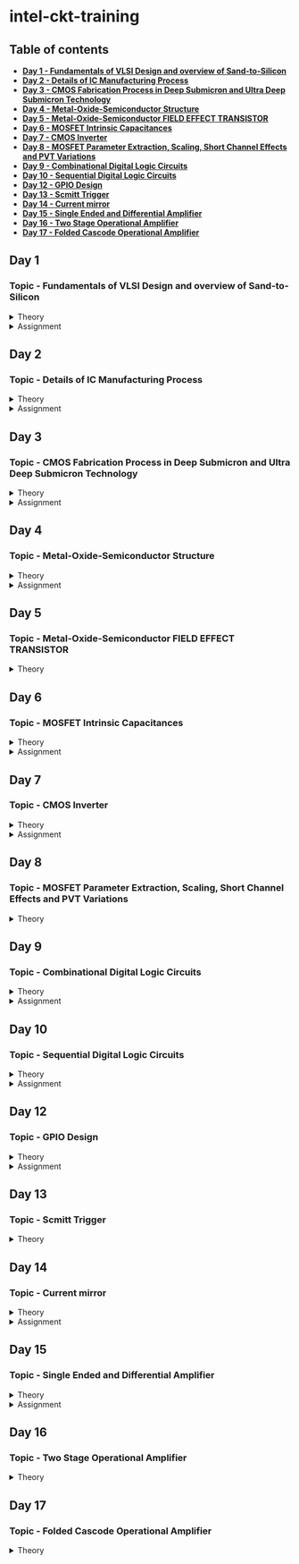 # intel-ckt-training

## Table of contents
+ **[Day 1 - Fundamentals of VLSI Design and overview of Sand-to-Silicon](https://github.com/ImranAbdHakim/intel-ckt-training#day-1)**
+ **[Day 2 - Details of IC Manufacturing Process](https://github.com/ImranAbdHakim/intel-ckt-training#day-2)**
+ **[Day 3 - CMOS Fabrication Process in Deep Submicron and Ultra Deep Submicron Technology](https://github.com/ImranAbdHakim/intel-ckt-training#day-3)**
+ **[Day 4 - Metal-Oxide-Semiconductor Structure](https://github.com/ImranAbdHakim/intel-ckt-training#day-4)**
+ **[Day 5 - Metal-Oxide-Semiconductor FIELD EFFECT TRANSISTOR](https://github.com/ImranAbdHakim/intel-ckt-training#day-5)**
+ **[Day 6 - MOSFET Intrinsic Capacitances](https://github.com/ImranAbdHakim/intel-ckt-training#day-6)**
+ **[Day 7 - CMOS Inverter](https://github.com/ImranAbdHakim/intel-ckt-training#day-7)**
+ **[Day 8 - MOSFET Parameter Extraction, Scaling, Short Channel Effects and PVT Variations](https://github.com/ImranAbdHakim/intel-ckt-training#day-8)**
+ **[Day 9 - Combinational Digital Logic Circuits](https://github.com/ImranAbdHakim/intel-ckt-training#day-9)**
+ **[Day 10 - Sequential Digital Logic Circuits](https://github.com/ImranAbdHakim/intel-ckt-training#day-10)**
+ **[Day 12 - GPIO Design](https://github.com/ImranAbdHakim/intel-ckt-training#day-12)**
+ **[Day 13 - Scmitt Trigger](https://github.com/ImranAbdHakim/intel-ckt-training#day-13)**
+ **[Day 14 - Current mirror](https://github.com/ImranAbdHakim/intel-ckt-training#day-14)**
+ **[Day 15 - Single Ended and Differential Amplifier](https://github.com/ImranAbdHakim/intel-ckt-training#day-15)**
+ **[Day 16 - Two Stage Operational Amplifier](https://github.com/ImranAbdHakim/intel-ckt-training#day-16)**
+ **[Day 17 - Folded Cascode Operational Amplifier](https://github.com/ImranAbdHakim/intel-ckt-training#day-17)**


## Day 1
### Topic - Fundamentals of VLSI Design and overview of Sand-to-Silicon
<Details>
 <summary>Theory</summary>
 
### Theory 
**Overview of VLSI Design**
* **Packaged Chip**  
  -Packaging of silicon die with plastic case to protect the die
  * Examples types of packaging:
    * System in a package (SIP)
    * Dual in-line package (DIP)
    * Quad-flat no-leads (QFN)
    * Ball grid array (BGA)
  
  * **Die** 
    * Size is generally 1mmx1mm or 1mmx2mm
    * Made from a wafer which every single wafer consists of many die
    * **Inside the die:**  
  ![image](https://user-images.githubusercontent.com/121994033/210920544-118c0d99-ec97-4fcf-a49a-5fb883793df9.png)
      * Digital  
        Consists of Gates, Muxes, Decoders, Counters, Resistors, FSMs etc which all are made by standard cells using semi custom VLSI design flow.
      * Analog and RF
        * Consists of Clock: VCO and PLL; Voltage Ref. and Reg.: Bandgap reference, LDO, DC-DC converter; Data: PRBS generator; Amplifiers and Filters;  
          Interfaces: ADC and DAC  
        * All are made using custom VLSI flow  
      * Memory and Memory Controller  
        Consists of Static Random Access Memory (SRAM) and SRAM controller
  
  **VLSI Design Methodology**
    * **FPGA Based Design**
      * Faster prototyping and cost-effective
      * A typical FPGA chip consists,
        * Input/output buffers
        * Array of configurable logic blocks (CLBs)
        * Programmable interconnect structures
      * The programming of interconnects is accomplished by programming of RAM
      * Signal routing between the CLBs and the I/O blocks made by configurable switching matrice
    * **ASIC Design**
      * **Standard cell based design**
        * most prevalent full-custom design styles and requires development of a full-custom mask set.
        * commonly used logic cells are developed, characterized, and stored in a standard-cell library.
        * constant height for all cells in a same technology
        * can have several version for different fan-out driving capability

      * **Full custom design**
        * done without any library by designers
        * layouts, orientation, placement of transistor done by designers
        * developement cost is high
        * all analog and RF designs are full custom design
  
  **VLSI Design Quality**  
    * **Testability**  
      Design of testable chip  
    * **Yield and Manufacturability**  
      Yield: No. of tested of chips/Total no. of Chips    
      Functional Yield: Checks at lower speed  
      Parametric Yield: Checks at required speed
    * **Reliability**  
      ESD, EOS, Electromigration, Oxide breakdown, Power and ground bouncing, On-chip noise and cross-talk.
    * **Technology Upgradability**  
      Design style must be flexible to technology update so that the design can be use back with minimal cost. 
      Use advanced CAD tools to automatically generate physical layout.
  
  **Package Technology**
    -Chip designers should work closely with package designers to consider various packaging constraints, parasitic, length of bonding wire, no. of bonding pads.  
    * **Classification of Package**  
    * Pin-through-hole (PTH): holes drilled in PCB, not cost effective but soldering process in not inexpensive.
    * Surface Mount Technology (SMT): Directly soldered on the PCB, cost and space effective but expensive equipment's are needed for soldering
    * Plastic: Dominant for many years but it has the disadvantage of being permeable to environmental moisture.
    * Ceramic: Power consumption, performance and environmental requirements
![image](https://user-images.githubusercontent.com/121994033/210987021-f788bed8-7a79-4284-8db6-d7b5e91ada3b.png)

  **CAD Tools**  
  -Execute majority of the computation intensive parts of the design  
  Can be categorized into:
  * High-level synthesis
  * Logic synthesis
  * Circuit optimization
  * Layout
  * Placement and routing
  * Simulation
  * Design rules and checking
  </details>
  
 <Details>
 <summary>Assignment</summary>
 
 ### Assignment
 **RC Assignment**  
 ![image](https://user-images.githubusercontent.com/121994033/212216232-df6c4662-7c1c-49a0-ae07-ba81509ce382.png)
  </details>

## Day 2
### Topic - Details of IC Manufacturing Process
<details>
 <summary>Theory</summary>
 
### Theory 
**Analog IC Design Process**
![image](https://user-images.githubusercontent.com/121994033/211587318-48f31c1d-7a70-48c1-90a8-fa2c5472582c.png)

| Electrical Design | Physical Design | Test Design |  
| --- | --- | --- |
| process of going from the specification to a circuit solution | process of representing the electrical design in a layout consisting of many distinct geometrical rectangle at various levels | process of coordinating, planning and implementing the measurement of the analog integrated circuit performance |
| The electrical design requires active and passive device electrical models for creating the design, verifying the design and determining the robustness of the design | The physical design needs entering various geometries, follow DRC, LVS check and parasitic extraction | Types of test: Functional, Parametric, Static, Dynamic |

**Analog IC Design Process and its Relation with CAD and PDK**  
![image](https://user-images.githubusercontent.com/121994033/211595323-499f4d77-b1eb-47f9-8039-50dc1a877483.png)

**Role of Circuit Designer**  
 * Circuit Designer determine the implementation of the circuit which impact performance, power and cost
 * Design a practical circuit based on the device limits, technology constraints and physical implementations
 * Circuit designer should have very good understanding of layout design, so that in less iterations the design can be fridged.
 *  A good circuit designer should always discussed with the layout designer for better and efficient circuit design.
 
**CMOS Technology**  
 Why CMOS Technology?   
| Comparison Feature | BJT | MOSFET |  
| --- | --- | --- |
| Cut-off Frequency  | High | Less |
| Noise (at same thermal noise) | Less 1/f | More 1/f |
| DC Range of Operation | 9 decades of exponential current versus VBE | 2-3 decades of square law behaviour |
| Transconductance (Same Current) | Larger by 10X | Smaller by 10X |
| Small Signal Output Resistance | Slightly larger | Smaller for short channel |
| Switch Implementation | Poor | Good |
| Performance/Power Ratio | High | Low |
| Technology Improvement | Slower | Faster |
* Comparison made from digital viewpoint will side with CMOS. Since large volume mixed-mode technology will be driven by digital demands, CMOS is an obvious choice.  

**Categorization of the CMOS Technology**  
 * Submicron Technology: Lmin ≥ 0.35 µm
 * Deep Submicron Technology (DSM): 0.1 µm ≤ Lmin ≤ 0.35 µm
 * Ultra-Deep Submicron Technology (UDSM): Lmin ≤ 0.1 µm
 * BiCMOS Technology: Lmin = 0.5 µm
 
 **CMOS Fabrication Process**  
 Process Steps:
 <Details>
 <summary>1. Wafer formation (sand-to-silicon)</summary>  
 
  * The basic raw material used in CMOS fabs is a wafer or disk of silicon, roughly 75 mm to 300 mm (12 inch) in diameter and less than 1 mm thick.  
  * Wafers are cut from boules, cylindrical ingots of singlecrystal silicon, that have been pulled from a crucible of pure molten silicon.  
  * Controlled amounts of impurities are added to the melt to provide the crystal with the required electrical properties.  
  * A seed crystal is dipped into the melt to initiate crystal growth.  
  * The seed is gradually withdrawn vertically from the melt while simultaneously being rotated.  
  * The molten silicon attaches itself to the seed and recrystallizes as it is withdrawn.  
  * The seed withdrawal and rotation rates determine the diameter of the ingot.  
  * Growth rates vary from 30 to 180 mm/hour.
  </details>
  
  <Details>
  <summary>2. Photolithography</summary> 
  
  * The patterning is achieved by a process called photolithography.  
  * The primary method for defining areas of interest (i.e., where we want material to be present or absent) on a wafer is by the use of photoresists.
  * The wafer is coated with the photoresist and subjected to selective illumination through the photomask.
  * A photomask is constructed with chromium (chrome) covered quartz glass. A UV light source is used to expose the photoresist.
  * A developer solvent is then used to dissolve the soluble unexposed photoresist, leaving islands of insoluble exposed photoresist.
   </details>

  <Details>
  <summary>3. Well and Channel Formation</summary>
  
  * N-well process: In a n-well process, the pMOS transistors are built in a n-well and the nMOS transistor is placed in the p-type substrate.
  * P-well process: In a p-well process, the nMOS transistors are built in a p-well and the pMOS transistor is placed in the n-type substrate. p-well processes were used to optimize the pMOS transistor performance.
  * Twin-well process: Twin-well processes accompanied the emergence of n-well processes. A twinwell process allows the optimization of each transistor type.
  * Triple-well process: The triple-well process has emerged to provide good isolation between analog and digital blocks in mixed-signal chips; it is also used to isolate high-density dynamic memory from logic.
  
  ![image](https://user-images.githubusercontent.com/121994033/211602633-20172bec-59b8-4a15-a366-4ad4c3a8796e.png)

  </details>
 
  <Details>
  <summary>4. Silicon Dioxide (Sio2) Deposition</summary>
  
  * Oxidation of silicon is achieved by heating silicon wafers in an oxidizing atmosphere. The following are some common approaches:
  * Wet Oxidation: when the oxidizing atmosphere contains water vapor.  
   • The temperature is usually between 900 °C and 1000 °C.  
   • Wet oxidation is a rapid process.  
  * Dry Oxidation: when the oxidizing atmosphere is pure oxygen  
   • Temperatures are in the region of 1200 °C to achieve an acceptable growth rate.  
   • Dry oxidation forms a better quality oxide than wet oxidation.  
   • It is used to form thin, highly controlled gate oxides, while wet oxidation may be used to form thick field oxides.
   * Atomic Layer Deposition (ALD): when a thin chemical layer (material A) is attached to a surface and then a chemical (material B) is introduced to produce a thin layer of the required layer (i.e., SiO2––this can also be used for other various dielectrics and metals).
  </details>
 
  <Details>
  <summary>5. Isolation</summary>

  * Individual devices in a CMOS process need to be isolated from one another so that they do not have unexpected interactions.
  * The transistor gate consists of a thin gate oxide layer.
  * The thick oxide used to be formed by a process called Local Oxidation of Silicon (LOCOS).
  * A problem with LOCOS-based processes is the transition between thick andthin oxide, which extended some distance laterally to form a so-called bird’s beak.
  * Starting around the 0.35 µm node, shallow trench isolation (STI) was introduced to avoid the problems with LOCOS.
  * STI forms insulating trenches of SiO2 surrounding the transistors (everywhere except the active area).
  </details>
 
  <Details>
  <summary>6. Gate Oxide Creation</summary>
  
 * The next step in the process is to form the gate oxide for the transistors. As mentioned, this is most commonly in the form of silicon dioxide (SiO2).The transistor gate consists of a thin gate oxide layer
  </details>
 
  <Details>
  <summary>7. Gate and Source/Drain Formations</summary>
  
  * Grow gate oxide wherever transistors are required (area = source + drain + gate)––elsewhere there will be thick oxide or trench isolation.
  * Deposit polysilicon on chip
  * Pattern polysilicon (both gates and interconnect)
  * Etch exposed gate oxide—i.e., the area of gate oxide where transistors are required that was not covered by polysilicon; at this stage, the chip has windows down to the well or substrate wherever a source/drain diffusion is required
  * Implant pMOS and nMOS source/drain regions
  </details>

 <Details>
 <summary>8. Contacts and Metallization</summary>
 
 * Contact cuts are made to source, drain, and gate according to the contact mask. These are holes etched in the dielectric after the source/drain formation.
 * Older processes commonly use aluminum (Al) for wires, although newer ones offer copper (Cu) for lower resistance.
 * Tungsten (W) can be used as a plug to fill the contact holes (to alleviate problems of aluminum not conforming to small contacts)
 </details>
 
 <Details>
 <summary>9. Passivation</summary>
 
 * The final processing step is to add a protective glass layer called passivation or over glass that prevents the ingress of contaminants.
 * Openings in the passivation layer, called overglass cuts, allow connection to I/O pads and test probe points if needed.
  </details>
  
 <Details>
 <summary>10. Metrology</summary>
 
 * Metrology is the science of measuring. Everything that is built in a semiconductor process has to be measured to give feedback to the manufacturing process.
 </details>

 <Details>
 <summary>CMOS Fabrication Process Step</summary>
 
![image](https://user-images.githubusercontent.com/121994033/211606638-09442548-1d50-46a1-b6dc-a2dc37640412.png) 

![image](https://user-images.githubusercontent.com/121994033/211606685-6ce9beb5-fc60-4975-a36b-adfc8605e3c4.png)  
Oxidation

![image](https://user-images.githubusercontent.com/121994033/211606709-9b708948-5f18-4aec-b53e-f5b0a987c124.png)  
Photoresist

![image](https://user-images.githubusercontent.com/121994033/211606728-9685a6f3-dca2-4de5-9870-7bd12cecdb04.png)  
Masking

![image](https://user-images.githubusercontent.com/121994033/211606765-dcc83290-7a1e-4586-a2fd-a69fce1a0db6.png)  
Photoresist removal

![image](https://user-images.githubusercontent.com/121994033/211606789-158fe8dd-511b-4fd8-bff4-4bc60fe20be1.png)  
Etching

![image](https://user-images.githubusercontent.com/121994033/211606836-7e382d75-9eaf-4ccb-b09e-5ce1b6f118fe.png)  
Ion Implantation

![image](https://user-images.githubusercontent.com/121994033/211606857-dba95dca-d9bf-4ac7-ac33-9a2b2b7d2a20.png)  
N-well formation

![image](https://user-images.githubusercontent.com/121994033/211606885-772a0042-8e7c-42a3-ad1d-071cee70a168.png)  

![image](https://user-images.githubusercontent.com/121994033/211606913-8b00becf-d1bc-4170-bd52-f0ade7aabe45.png)
Deposition of polysilicon

![image](https://user-images.githubusercontent.com/121994033/211606937-0f215741-6c3d-4c33-921d-e38374ad797f.png)  
N and P diffusion

![image](https://user-images.githubusercontent.com/121994033/211606963-91355afd-0c84-4ea3-8d6f-a954133c517f.png)  
Metallization

![image](https://user-images.githubusercontent.com/121994033/211606982-57936abe-4897-4216-b96f-ffd1a1982042.png)

 </details>
</details>

 <Details>
 <summary>Assignment</summary>
 
 1. 
 ![image](https://user-images.githubusercontent.com/121994033/211699505-091d8fd1-a522-4796-919f-fae2979e742b.png)  
 
 2.  
 ![image](https://user-images.githubusercontent.com/121994033/211699558-c9130263-01b1-4fca-bf34-0a64e1cc90aa.png)

 3.
 ![image](https://user-images.githubusercontent.com/121994033/211699704-a978982e-103c-4722-b065-37a2e9571ebf.png)

 4.  
 ![image](https://user-images.githubusercontent.com/121994033/211699797-a76b0057-97a5-418d-a351-1a90c14b52bf.png)

 5.  
 ![image](https://user-images.githubusercontent.com/121994033/211699816-49bc44d3-4181-4cce-891c-b70e2a743fb5.png) 
 
 6. 
 ![image](https://user-images.githubusercontent.com/121994033/211700480-8dd103af-0c9c-4e77-838f-85688fc2224e.png)

 7. 
 ![image](https://user-images.githubusercontent.com/121994033/211720250-fd536be4-5dfa-4d2f-bf37-ffb2fd4b5e32.png)

 8. 
 ![image](https://user-images.githubusercontent.com/121994033/211720305-a83f93ce-e799-486d-97ca-9d8278397028.png)
</details>
 
## Day 3
### Topic - CMOS Fabrication Process in Deep Submicron and Ultra Deep Submicron Technology
<details>
 <summary>Theory</summary>
 
### Theory ###
 
 **Disadvatage of Submicron CMOS**  
 Isolation of the transsistor using reverse bias pn junction is limiting the transistor size and becomes impractical
 
 **Local Oxidation of Silicon (LOCOS) Isolation Process**  
   * Local Oxidation of Silicon is the traditional isolation technique used in submicron processes.
        1. A very thin layer silicon dioxide is grown on the wafer, called as pad oxide. Then a layer of silicon nitride is deposited which is used as an oxide barrier
        2. Then photolithography is done to pattern and etch the nitride and pad oxide where the thick oxide will be grown  
        3. Then by thermal oxidation process thick oxide is grown in the exposed area.  
        4. The last step is the removal of the silicon nitride layer.  
        ![image](https://user-images.githubusercontent.com/121994033/212123709-d188c4cd-5246-47e2-98ab-ef9bac0d60a5.png)   
    * The limitation of this technique is the bird’s beak effect and the surface area which is lost to this encroachment
    * The advantages of LOCOS fabrication process is simple process flow and high oxide quality because the whole LOCOS structure is thermally grown
        
 **Sallow Trench Isolation (STI) Technology**
 * Shallow trench isolation (STI) allows closer spacing of transistors by eliminating the depletion region at the surface and Bird’s beak effect due to LOCOS process.
 * Sallow Trench Isolation (STI) isolation process is the preferred isolation process for deep-submicron process because it completely avoids Bird’s beak shape characteristics.
        a. Cover the wafer with pad oxide and silicon nitride.
        b. First etch nitride and pad oxide. Next, an anisotropic etch is made in the silicon to a depth of 0.4 to 0.5 microns.
        c. Grow a thin thermal oxide layer on the trench walls
        d. A CVD dielectric film is used to fill the trench
        e. A chemical mechanical polishing (CMP) step is used to polish back the dielectric layer until the nitride is reached. The nitride acts like a CMP stop layer.
        f. Densify the dielectric material at 900°C and strip the nitride and pad oxide.
        ![image](https://user-images.githubusercontent.com/121994033/212125269-d0d9beb3-d8e9-4408-9cd4-bd2e915f50c6.png)

  * STI is more suitable for the increased density in a small area because it allows forming smaller isolation regions.
  * The disadvantage is larger number of process steps.
        
 **Deep Submicron (DSM) CMOS Technology other uses**
   In addition to the NMOS and PMOS transistor, the DSM technology provides;
   * A deep n-well that can be utilized to reduce substrate noise coupling.
   * A MOS Varactor that can be used to make voltage controlled oscillators (VCOs).
   * Different kind of resistors like:
    * Diffused and/or implanted resistors
    * Well resistors
    * Poly resistors
    * Metal Resistors  
        ![image](https://user-images.githubusercontent.com/121994033/212126223-de0b33a7-7c1c-4642-8554-01fe64f1a5c4.png)  
   * At least 6 levels of metal that can form many useful structures such as inductors, capacitors, and transmission lines.
        
   **Different Types of Capacitor in DSM CMOS Technology**  
        ![image](https://user-images.githubusercontent.com/121994033/212126490-6b055532-4a1e-49bd-b54f-7e421a1dc2fa.png)
        ![image](https://user-images.githubusercontent.com/121994033/212126623-e9b3f8fa-160e-4c1f-92bf-427f75e8e059.png)
        
   **Typical Deep Submicron (DSM) CMOS Fabrication Process**  
     Major Fabrication Steps for a DSM CMOS Process  
      1) p and n wells  
      2) Shallow trench isolation  
      3) Threshold shift and anti-punch through implants  
      4) Thin oxide and gate polysilicon  
      5) Lightly doped drains and sources  
      6) Sidewall spacer  
      7) Heavily doped drains and sources  
      8) Siliciding (Salicide and Polycide)  
      9) Bottom metal, tungsten plugs, and oxide  
      10) Higher level metals, tungsten plugs/vias, and oxide  
      11) Top level metal, vias and protective oxide   

**Summary of Deep Submicron (DSM) CMOS Fabrication Process**    
   * DSM technology typically has a minimum channel length between 0.35μm and 0.1μm  
   * DSM technology addresses the problem of excessive depletion region widths in junction isolation techniques by using shallow trench isolation  
   * DSM technology may have from 4 to 8 levels of metal  
   * Lightly doped drains and sources are a key aspect of DSM technology  
        
**Ultra Deep Submicron (UDSM) CMOS Technology**
 * Minimum length is less than 0.1 microns
 * Minimum feature size less than 100 nanometers
 * 22 nm drawn length
 * 5 nm lateral diffusion (12 nm gate length)
 * 1 nm transistor gate oxide
 * 8 layers of copper interconnect
 * Specialized processing is used to increase drive capability and maintain low off currents
        
**Advantage of UDSM CMOS Technology**
 * Digital Viewpoint:
   * Improved Ion/Ioff
   * Reduced gate capacitance
   * Higher drive current capability
   * Reduced interconnect density
   * Reduction of active power
        
 * Analog Viewpoint:
   * More levels of metal
   * Higher cutoff frequency
   * Higher capacitance density
   * Reduced junction capacitance per transconductance
   * More speed
        
**Disadvantage of UDSM CMOS Technology**
 * Analog Viewpoint:
   * Reduction in power supply resulting in reduced headroom
   * Gate leakage currents
   * Reduced small signal intrinsic gain
   * Increased nonlinearity
   * Increased noise and poorer matching
</details>

 <details>
 <summary>Assignment</summary>
  
## Assignment ##
 
 <Details>
 <summary>1. List the five basic MOS fabrication processing steps and give the purpose or function of each step.</summary>
  
**Oxidation**  
Oxidation is the process by which a layer of silicon dioxide (SiO2) is formed on the surface of the silicon wafer. The oxide grows both into as well as on the silicon surface. This oxide is used to provide insulating and passivation layers.  
**Diffusion**  
Diffusion in semiconductor material is the movement of impurity atoms at the surface of the material into the bulk of the material at temperatures in the range of 800–1400°C. The main aim of the Diffusion Process in IC Fabrication is to change the Conductivity of silicon substrate over a depth.  
**Ion implantation**  
Ion implantation is the process by which ions of a particular dopant (impurity) are accelerated by an electric field to a high velocity and physically lodge within the semiconductor material. Ion implantation doping method used in semiconductors that introduces impurities into a semiconductor wafer, enabling conductivity.  
**Deposition**   
Deposition is layering of additional material on the wafer surface. These layers may be applied at various stages during the manufacturing process in order to form a mask, to act as a new layer for further junction formation, or to form an insulating layer between two or more conductive layers.  
**Etching**  
Etching removes layers of SiO2, metals, and polysilicon, according to the desired patterns delineated by the resist. The two major methods of etching are wet chemical etching or dry chemical etching.  
</details>
 <details>
 <summary>2. What is the difference between positive and negative photoresist and how is photoresist used?</summary>
  
Positive photoresists undergo weakening when exposed to irradiation, whereas negative photoresists are strengthened. Positive photoresist is used to create a mask where patterns exist (where the photomask is opaque to UV light). Negative photoresist creates a mask where patterns do not exist (where the photomask is transparent to UV light).  
</details>
 
 <details>
 <summary>3. Sketch the approximate cross sectional view of a NMOS transistor in a p-substrate. Identify each region and identify the connections at the top surface of the integrated circuit for the source, drain, gate and bulk/substrate.</summary> 
  
 ![image](https://user-images.githubusercontent.com/121994033/212135520-fc9a087e-02ef-4531-8845-317a9ad498ff.png)
</details>
 
 <details>
 <summary>4. Consider a mask that is opaque everywhere except for a transparent circle in the center. Metal is deposited on a substrate followed by an application of negative photoresist which is patterned with the mask described. After exposure, developing, and subsequent etching, what will remain?</summary> 
  
The remain is a circle in the center
 </details>
 <details>
  <summary>5. What is the difference between submicron, deep submicron and ultra-deep submicron process?</summary>

Submicron technology typically has a channel length below 1000nm.   
DSM technology typically has a minimum channel length between 350nm to 130nm.  
UDSM technology typically has a channel length below 100nm.  
 </details>
   
 <details>
  <summary>6. What are the advantages of ultra-deep submicron process over deep submicron process.</summary>

* Improved Ion/Ioff
* Reduced gate capacitance
* Higher drive current capability
* Reduced junction capacitance per transconductance
* Higher cutoff frequency
* More speed
   </details>
   
 <details>
 <summary>7. What is the difference between LOCOS and STI process?</summary>

The STI process starts in the same way as the LOCOS process. A shallow trench is etched into the silicon substrate in STI. After underetching of the oxide pad, also a thermal oxide in the trench is grown, the so-called liner oxide. But unlike with LOCOS, the thermal oxidation process is stopped after the formation of a thin oxide layer, and the rest of the trench is filled with a deposited oxide
 </details>
 
 <details>
 <summary>8. Why for body connection a heavily doped n+ or p+ is used?</summary>
  
A heavily doped N+ or P+ diffusion is made for the metallic contact. This creates a conductive junction between the metal and the semiconductor, thus giving a good electrical contact to the bulk.
 </details>
 
 <details>
 <summary>9. What is use of silicide and poolside?</summary>

They function as interconnect between N+ or P+ diffusion to the metal later
 </details>
 
 <details>
 <summary>10. Which process steps used for control threshold voltage and punch-through effect?</summary>
  
Oxidation and Diffusion
 </details>
 
 <details>
 <summary>11. Draw a top view, front view and 3D view of a CMOS inverter and annotate the length and width of both PMOS and NMOS transistor.</summary>
  
 ![image](https://user-images.githubusercontent.com/121994033/212135567-a7b86633-5a3c-4c27-9406-7d7d03067813.png)
 </details>
 
 <details>
 <summary>12. Why sidewall spacer are used in DSM technology?</summary>

To insulate the drain and source metal contacts from the gate of the transistor.
  </details>
 
 <details>
 <summary>13. What are the advantages of Deep N-well technology over n-well technology?</summary>

The deep N well has the effect of decreasing the noise coupling through it to the substrate and giving the advantage of fully isolated NMOS devices while in n-well, capacitive coupling of noise from the well to the substrate means more noise reaches the supply.
 </details>
 
<details>
 <summary>14. What is passivation layer?</summary>

Passivation layers is a layer normally used protect the active semiconductor surface from the surrounding environment.
 </details>
 
 <details> 
 <summary>15. What is Bird’s beak in LOCOS process and what is the impact on the transistor performance?</summary>
 
A bird's beak effect is commonplace in LOCOS. As the oxide grows, the nitride mask, which is meant to block the oxide from growing everywhere, is slightly bent due to stress caused by the oxide pushing the nitride as it grows. The encroachment of field oxide in the active region reduces the area available to form a transistor and therefore it limits device scaling and device density in VLSI cuts which will limit the device performance.
 </details> 
</details>

## Day 4
### Topic - Metal-Oxide-Semiconductor Structure
<details>
 <summary>Theory</summary>
 
### Theory ###

 **Metal-Oxide-Semiconductor (MOS) Device Structure**  
 MOS structure - capacitance will change with voltage
 MOM structure - capacitance is constant
 ![image](https://user-images.githubusercontent.com/121994033/212618575-c310661a-8f0f-4429-b417-feffea0be902.png)
 ![image](https://user-images.githubusercontent.com/121994033/212618640-d0dd85a2-9bf4-42ba-b0af-9fb5ade12cc6.png)
Fabrication:  
* Oxidation: process to create SiO2 on top of Silicon.
* Metallization: process to deposit poly-silicon on top of SiO2
Device Structure:  
* Gate and substrate are different material so there is a contact potential between them. This expressed as metal to semiconductor work function (ϕms)
* Interface: between SiO2 and Silicon

 **Ideal MOS Junction or Capacitor**  
 * No charge in the device if V= 0
 * Substrate is uniformly doped
 
   * Metal-to-semiconductor work function = 0
   * Interface trapped charge = 0
   * Oxide trapped charge = 0
   * Fixed charge at the interface = 0
   * Mobile charge in the oxide = 0
   
   **Case1: Accumulation Mode of Operation**
    * Accumulation Mode (V < 0):
      * Pile of majority carrier at the interface
      * Charge at the surface directly proportional to voltage  
        ![image](https://user-images.githubusercontent.com/121994033/212622907-40b5b8f5-f0a5-40f5-bc19-bc4671a7af5c.png)
       
    **Case2: Depletion Mode of Operation**
    * Depletion Mode (0 < V < VT):
      * The semiconductor surface starts to deplete and the type of charge at the surface is –ve (due to acceptor ions) and gradually increase with the increase of voltage.  
      * The voltage at which the surface carrier concentration is exactly equal to bulk carrier concentration, is called weak inversion voltage and form this point the weak inversion started
      * Charge at the surface directly proportional to voltage
      * The voltage at which the surface concentration exactly equal to the bulk concentration, that is called threshold voltage
      * This is called inversion point and at this point depletion mode ends and strong inversion started.
      ![image](https://user-images.githubusercontent.com/121994033/212623238-88616000-a44b-42c9-b250-70356b721e67.png)  

    **Case3: Strong Inversion Mode of Operation**
    * Strong Inversion Mode (V ≥ VT):
      * At threshold voltage a channel form at the surface of the semiconductor due to inversion charges.
      * Before threshold voltage the charge comes from negatively charged ionized acceptors.
      * After threshold voltage, the more charge comes from the electrons rather than depleting the holes.
      * The extra negative charge required for the semiconductor is comes from the mobile electrons which are very close to the surface.
      ![image](https://user-images.githubusercontent.com/121994033/212623758-eb930dc1-09f9-4dd9-9511-a7bbe87abe68.png)
     
    **Summary of the MOS Operation Modes**
     Depletion Mode (V > 0):
      * Flat band voltage is 0 for ideal MOS structure
      * Flat band means flatness of conduction and valence band edges at semiconductor surface
      ![image](https://user-images.githubusercontent.com/121994033/212627683-5a411c0e-e1cb-45e1-add9-37a34a88d7ca.png)

    **Q-V Characteristics of MOS Structure**
    ![image](https://user-images.githubusercontent.com/121994033/212628086-e5391f10-b4f4-413b-aa1e-5751c654ff3f.png)

    **C-V Characteristics of MOS Structure**
    ![image](https://user-images.githubusercontent.com/121994033/212628208-1e7f8445-a13c-42d1-825c-549a7d1c323f.png)   

    **Non Ideal MOS Structure**
    Effect of fixed charge Qf
    * To cerate a zero charge on silicon a negative voltage is required to give at gate terminal.
    * By applying a negative volute at gate the surface charge at silicon will be zero.
    * Zero charge in the semiconductor corresponds to flat-band condition of a MOS junction
    ![image](https://user-images.githubusercontent.com/121994033/212628647-f9944feb-b9e2-4693-8a9a-d7d43ca5052a.png)
    ![image](https://user-images.githubusercontent.com/121994033/212628614-9537f8c8-6320-4935-8fa7-76391e8a4fcb.png)
    
    Effect of work metal-semiconductor work function difference ϕms
    * Electrons are always moves from higher energy level to lower energy level.
    * Electrons are transferred through wire. 
    * To remove the electrons from semiconductor surface we have to provide a –ve voltage to the gate.
    ![image](https://user-images.githubusercontent.com/121994033/212628929-535e5753-d822-40fe-a14d-ba16cf9c2f38.png)
    ![image](https://user-images.githubusercontent.com/121994033/212628905-7194733b-47a2-4119-8824-756b442d9adc.png)

 </details>
 
<details>
 <summary>Assignment</summary>
 
### Assignment ###


1. What are the main differences between ideal and real MOS structure? 

 - Effect of Oxide fixed charge QF and metal to semiconductor work function difference
   * There are some negative charges deposited at the surface  of the semiconductor. This negative charge at teh interface causes a band bending at the semiconductor interface without giving any voltage to the MOS structure
   * A negative voltage need to be applied at the gate terminal of the MOS structure to remove the negative charges from the surface of the semiconductor.
 
2. What are the different modes of operation in a MOS junction? 

* Accumulation
* Depletion
* Strong Inversion

3. What is the difference between weak inversion and strong inversion of a MOS junction?

	Weak inversion is when V < VT while strong inversion is when V ≥ VT
 
4. What is metal-to-semiconductor work function? 

The fermi level energy difference between metal and semiconductor

5. For a heavily n-doped poly-silicon metal and a p-substrate semiconductor, what will be the metal-to-semiconductor work function? Positive or negative?  
	
    Positive
 
6. For a heavily p-doped poly-silicon metal and a n-substrate semiconductor, what will be the metal-to-semiconductor work function? Positive or negative?  

    Negative
 
7. What is threshold voltage of a MOS junction? Express threshold voltage for a non-ideal MOS junction. 

    Threshold voltage is the voltage at which the surface concentration exactly equal to the bulk concentration 
    𝑉𝑇 = 𝑉𝑇𝑖𝑑𝑒𝑎𝑙 + 𝑉𝐹𝐵 = ϕ𝑜𝑥 + ϕ𝑠 + −𝑄𝐹/𝐶0𝑥 + φ𝑚s
 
8. If the oxide (SiO2) increases for a MOS structure, the threshold voltage will increase or decrease?   

    Threshold voltage will increase

9. Instead of a lightly doped p-substrate, if you use a heavily doped p-substrate in a MOS structure then what will be the change in threshold voltage? Will it increase or decrease?   

    The threshold voltage will increase

10. Describe, why MOS capacitance stay minimum at very high frequency and back to high value at low frequency. 
* Once the capacitance is in inversion at high frequency, mobile carriers at the interface cannot be change easily because mobile carriers are the minority carriers.
* Minority carriers are thermally generated. The majority carriers are derived from the ionized impurity, but minority carriers are obtained by thermal generation.  Therefore, it will take time to generate required number of minority carriers
* Changing the voltage very fast will not provide sufficient time for the minority carriers to be generated. Therefore, rapid change in voltage inversion majority  carrier concentration can change very quickly.


</details>

	
## Day 5
### Topic - Metal-Oxide-Semiconductor FIELD EFFECT TRANSISTOR
<details>
 <summary>Theory</summary>
 
### Theory ###

**Metal-Oxide-Semiconductor Field Effect Transistor (MOSFET)**   
   ![image](https://user-images.githubusercontent.com/121994033/213080924-ff152e2c-eb59-4bee-8ca0-487f7e4b311d.png)
	
**MOSFET Operation (N-Channel Enhancement)**  
	![image](https://user-images.githubusercontent.com/121994033/213084648-e068e88d-feea-4dda-96e4-aea6268049fc.png)

  * **Cutoff**  
    * Application: Switch    
	 	![image](https://user-images.githubusercontent.com/121994033/213081601-95c68695-c7d5-4945-b08b-7d6852604de8.png)
	
  * **Linear**  
    * Application: Switch and linear resistor    
	 	![image](https://user-images.githubusercontent.com/121994033/213082158-b8ee403e-fea3-464f-84a8-48678e22cf68.png)   
  * **Saturation**  
    * Application: Amplifier and constant current source    
	 	![image](https://user-images.githubusercontent.com/121994033/213082422-6cd9d64a-4d92-4203-9c4f-b38d532d3145.png)  

**MOSFET Operation (P-Channel Enhancement)**   
	![image](https://user-images.githubusercontent.com/121994033/213084757-28b1c008-e153-431e-bd9e-a4ee2142e96e.png)  
	![image](https://user-images.githubusercontent.com/121994033/213084875-8e6cdf15-6bf8-419a-8eb2-fb11f8d29bdc.png)   
	
ID-VGS Characteristics  
![image](https://user-images.githubusercontent.com/121994033/213100946-89a9d7ce-8d93-4f9e-a516-be4706f3ac54.png)  
* Vgs increase, ideally there is no current
* due to some weak inversion, there is some current
* after reaching Vt, Id increase drastically and increase Vds
* Changing Vds also vary the characteristics because increasing Vds will increase Id
	
ID-VGS Characteristics with Body Bias  
![image](https://user-images.githubusercontent.com/121994033/213101049-1293d7b3-838d-42ca-b272-8b7a41ed29fa.png)  
* Body should always be less than source
* If body is positive and source negative, it will be a diode and current will flow from body to source
* If there is body bias, the threshold voltage increase
* VTO- 0 body bias
	
ID-VDS Characteristics  
![image](https://user-images.githubusercontent.com/121994033/213101097-0bab6fa3-b5da-4712-857e-7de49cf03aec.png)  
* Vds<Vgs-Vt linear region
* Vds=Vgs-Vt saturation, act as constant current source ideally

	
ID-VDS Characteristics: Channel Length Modulation  
![image](https://user-images.githubusercontent.com/121994033/213101181-4762ecd0-ee9e-499b-b794-7b09a8776cd5.png)  
* Higher VDS will increase depletion region.
* channel length decrease because depletion region increase.
* Current will increase when channel length decrease 
 
	
	
 </details>

## Day 6
### Topic - MOSFET Intrinsic Capacitances

<details>
 <summary>Theory</summary>
 
### Theory ###

**MOSFET Intrinsic Capacitances**
 
**Cutoff Region**  
![image](https://user-images.githubusercontent.com/121994033/214527391-b1893799-3470-4c9f-a911-309fbb701803.png)  
* Cgso: gate-source overlap capacitance.
* Cgdo: gate-drain overlap capacitance.
* Cdb: drain-bulk reverse bias junction capacitance.
* Csb: source-bulk reverse bias junction capacitance.
* Cgb: gate-bulk oxide capacitance
* No channel relate capacitance because of no channel.
* No channel formed in cutoff	In cutoff, no channel
* depletion region formed due to bias voltage Vds
* source depletion is smaller than drain, Csb constant because the voltage does not change
* Cgso - gate to source overlap, it is constant
* Cgb - oxide capacitance, C=A/d
 
**Linear Region**
![image](https://user-images.githubusercontent.com/121994033/214527773-2912ec7f-a49a-42b9-8724-471e692354ba.png)
* Cgso: gate-source overlap capacitance.
* Cgdo: gate-drain overlap capacitance.
* Cdb: drain-bulk reverse bias junction capacitance.
* Csb: source-bulk reverse bias junction capacitance.
* Cgsch: gate-channel oxide capacitance at source side.
* Cgdch: gate-channel oxide capacitance at source side.
* Cch-b: channel-bulk capacitance
* There are additional capacitance compared to cutoff due to channel form between source and drain

**Saturation Region**  
![image](https://user-images.githubusercontent.com/121994033/214528230-01ba84ef-39e0-47d0-8c92-448ff1cd63f4.png)  
* Cgso: gate-source overlap capacitance.
* Cgdo: gate-drain overlap capacitance.
* Cdb: drain-bulk reverse bias junction capacitance.
* Csb: source-bulk reverse bias junction capacitance.
* Cgsch: gate-channel oxide capacitance at source side.
* Cch-b: channel-bulk capacitance
* Cdb change because depletion region is bigger
* There is no Cgdch due to pinch off 

</details>

 <details>
 <summary>Assignment</summary>
 
### Assignment ###
	
  + **[Assignment-MOSFET with Capacitor](https://github.com/ImranAbdHakim/intel-ckt-training/blob/main/Assignment%20Day%206%20circuit%20training.pdf)**

<details>
 <summary>NMOS characteristic</summary>

Ids-Vgs characteristics
 * Vgs = sweep 0 to 1.2
 * Vds = 1.2  
 ![image](https://user-images.githubusercontent.com/121994033/218509268-1069c15b-24fd-406e-b401-3a4e55138728.png)
 
Vt from graph  
 * Vt=~0.46V  
 ![image](https://user-images.githubusercontent.com/121994033/218632645-4a29518c-eae8-4e84-9765-ed59ba9942b9.png)  

Ids-Vgs Char. at different Vds  
 ![image](https://user-images.githubusercontent.com/121994033/218511205-e8dd7e69-0e19-4408-b121-c51c562fdf72.png)
 
Ids-Vds characteristics  
 ![image](https://user-images.githubusercontent.com/121994033/218512186-4a235021-736e-4547-a8b2-a8807b5d4e43.png)

Ids-Vds char. at different Vgs  
![image](https://user-images.githubusercontent.com/121994033/218513599-01f4ad70-7779-46d9-8bef-01bd163a46c2.png)

Ids at different corner  
 ![image](https://user-images.githubusercontent.com/121994033/219098058-e5ef4225-e010-45de-9f15-7629236ec178.png)


</details>

<details>
 <summary>PMOS characteristic</summary>

Isd-Vsg characteristics  
 ![image](https://user-images.githubusercontent.com/121994033/218510135-5d65fc36-fb33-45e5-b5a5-e4de48149267.png)
 
Isd-Vsg Char. at different Vds  
 ![image](https://user-images.githubusercontent.com/121994033/218510643-d591e6f8-1ea7-4090-a315-56968a8f6181.png)

Isd-Vsd characteristics  
 ![image](https://user-images.githubusercontent.com/121994033/218510755-e75bd645-ccd6-4b82-9224-378ff7e1ae7c.png)
 
Isd-Vsd char. at different Vgs
 ![image](https://user-images.githubusercontent.com/121994033/218510885-65604dfb-54e8-43fb-a8d6-3bfe3791c5d6.png)

Isd at different corner
 ![image](https://user-images.githubusercontent.com/121994033/219089363-934a8518-2096-4b17-8b2e-8441e32d8052.png)

Vth at different corner  
 ![image](https://user-images.githubusercontent.com/121994033/219092937-673c2063-5313-4d88-ba66-c1d385ba1c26.png)

	

</details>
</details> 
	
## Day 7
### Topic - CMOS Inverter

<details>
 <summary>Theory</summary>
 
### Theory ###

**CMOS Inverter :**    
![image](https://user-images.githubusercontent.com/121994033/214999323-8f3f8a53-3e86-45dd-afd4-75a0c52d34ca.png)  
  * 1980 CMOS come to market 
  * The CMOS Inverter is the core of all digital designs
  * Analyze with respect to: 
	* Cost: Expressed by the complexity and area
	* Integrity and robustness: Expressed by the static (steady-state) behavior. Static current 
	* Performance: Determined by the dynamic (or transient) response.
	* Energy Efficiency: Set by the energy and power consumption. 

![image](https://user-images.githubusercontent.com/121994033/214999830-c491768a-f2b8-4f9c-8f37-9a6d186aa77e.png)

  * When input is HIGH, PMOS will turn off while NMOS will be on. The PMOS act likes open circuit switch while NMOS act likes a resistor
  * When input is LOW, PMOS will turn on while NMOS will turn off. The NMOS act likes open circuit switch while PMOS act likes a resistor

![image](https://user-images.githubusercontent.com/121994033/215003525-e9f2bc9a-5fc2-44e5-9e02-e5e421ad4a8b.png)  
	
Properties CMOS Inverter from Switched Level View:
  * Rail-to-rail swing: results high noise margin
  * Logic levels are independent of device sizes (ratioless)
  * In steady state there is always exist a path with a fine resistance between the output and either VDD or Ground. This results low output impedance and less sensitive to noise.
  * Input impedance of the CMOS inverter is extremely high. Theoretically, a single inverter can drive infinite number of gates
  * No direct path exit between supply and ground. Static power almost zero.
	
**Voltage transfer characteristics**
![image](https://user-images.githubusercontent.com/121994033/215004387-9cfd025a-098d-4edd-ad23-4c08849ca9f5.png)

![image](https://user-images.githubusercontent.com/121994033/215004511-bd351141-7a2b-4ad3-b815-c9cd701a3494.png)

**Noise Margin**  
![image](https://user-images.githubusercontent.com/121994033/215004541-ebecb626-1131-434a-ac77-08f8b8c799f1.png)
* How much noise the inverter can tolerate
* delta V - noise
if input 0 + noise - output is 1 : that noise is tolerable
* slope is steep, less transition region, more noise margin

**Dynamic Behavior**  
  * High performance CMOS circuit should have less propagation delay, less rise time and less fall time.
  * Propagation delay of the CMOS inverter is determined by the time it takes to charge and discharge the load capacitance CL through the PMOS and NMOS transistors   	  respectively.
  * If CL increases;
    * Propagation delay (PD) increases
    * Output rise time (Trise) increases
    * Output fall time (Tfall) increases
  * The above observation suggests that getting CL as small as possible is crucial to the realization to the high performance CMOS Circuits
  * Need to understand the major components of the load capacitance.  
![image](https://user-images.githubusercontent.com/121994033/215006101-6195294c-b735-4b74-be2c-185c3ea213b0.png)

  Intrinsic Capacitance
  * Cdbp, Cdbn : drain-bulk capacitance  
  * Cgdp, Cgdn: gate-drain overlap capacitance.  
  Wiring Capacitance  
  * Cw: Interconnect wiring capacitance  
  Fanout Capasitance  
  * Cgsp, Cgsn: source-bulk reverse bias junction capacitance.  

  * Cload = Cint + Cwiring + Cfanout
	
![image](https://user-images.githubusercontent.com/121994033/215006361-b217aef6-902a-448d-9d10-07fe0b2a3024.png)  
![image](https://user-images.githubusercontent.com/121994033/215006344-2d427c27-9a1e-435f-9aab-a9727628054d.png)

Rise Time :
  The time required for the output voltage to rise from 10% to 90% of the supply voltage.  
![image](https://user-images.githubusercontent.com/121994033/215007625-0204c3ce-bd23-4fab-b0b6-8a99db6bbf5e.png)

Fall Time :
  The time required the output voltage to fall from 90% to 10% of the supply voltage.  
![image](https://user-images.githubusercontent.com/121994033/215007705-fc28b988-1049-4ac8-bca4-1f95251e9b7c.png)

**Propagation Delay**
  * Input to output delay during the signal transition (at 50%)
  * Tplh: Propagation delay at low to high transition at output.
  * Tphl: Propagation delay at high to low transition at output.  
![image](https://user-images.githubusercontent.com/121994033/215007959-6556b541-485c-4d5e-9df5-957ba501dc2b.png)  
![image](https://user-images.githubusercontent.com/121994033/215007981-ce04ef36-1373-4319-8ccc-b7dce8276334.png)

Calculation: 
  * One way to compute propagation delay of the inverter is to integrate the capacitor charge (discharge) current.
  * 𝑡_𝑝=∫1_𝑉1^𝑉2▒〖(𝐶_𝐿 (𝑉))/(𝐼(𝑉)) 𝑑𝑉〗
    Where 𝑖=𝐶ℎ𝑎𝑟𝑔𝑒 (𝑑𝑖𝑠𝑐ℎ𝑎𝑟𝑔𝑒)  𝑐𝑢𝑟𝑟𝑒𝑛𝑡 
	𝑉=𝑉𝑜𝑙𝑡𝑎𝑔𝑒 𝑜𝑣𝑒𝑟 𝑡ℎ𝑒 𝑐𝑎𝑝𝑎𝑐𝑖𝑡𝑜𝑟
	𝑉1=𝐼𝑛𝑖𝑡𝑖𝑎𝑙 𝑣𝑜𝑙𝑡𝑎𝑔𝑒
	𝑉2=𝐹𝑖𝑛𝑎𝑙 𝑣𝑜𝑙𝑡𝑎𝑔𝑒
  * Exact computation of above equation is difficult, as both 𝐶_𝐿 (𝑉) and 𝑖(𝑉) are non-linear functions of V.
  * Deriving the propagation delay of the resulting circuit is now straight forward and is nothing more than the analysis of a first-order linear RC network
![image](https://user-images.githubusercontent.com/121994033/215008111-25937fca-6012-422f-887b-71dfbadc1d5c.png)

Propagation Delay (Tp) of a gate can be minimized in following ways 
1. Reduce C_L
  * Internal diffusion capacitance
  * Interconnect capacitance
  * Fanout capacitance
2. Increase the  W/L   ratio of transistors
  * This is most powerful and effective performance optimization tool in the hands of the designer.
  * Be careful,  W/L  ratio proportional to C_L: once intrinsic capacitance starts dominating  C_L increasing gate size does not longer help in reducing the delay.
    * Increase area (self loading)
    * Increase the fanout factor of the driving gate
3. Increase VDD
  * Delay of a gate can be modulated by modifying the supply voltage

![image](https://user-images.githubusercontent.com/121994033/215008303-662229a3-cb78-4639-a72b-dcad00263808.png)

![image](https://user-images.githubusercontent.com/121994033/215009572-e7714d2d-a08e-411f-8cea-d1b4fa678b86.png)  
![image](https://user-images.githubusercontent.com/121994033/215009583-3b73b774-8f5e-4df9-9ea8-9d8026d83b57.png)  
![image](https://user-images.githubusercontent.com/121994033/215009592-34ae9066-1d6c-4692-8643-3e6c6153ac78.png)  
![image](https://user-images.githubusercontent.com/121994033/215009631-468b5f0f-2c98-4af0-a0e4-d34140a37fee.png)  
 
![image](https://user-images.githubusercontent.com/121994033/215009649-222b4302-fcdb-4081-be8a-8fb7507edf40.png)

**Static Power Consumption**

  * The static or steady state power dissipation of a circuit is expressed as;
  * 𝑃_(𝑠𝑡𝑎𝑡.)=𝐼_(𝑠𝑡𝑎𝑡.) 𝑉_𝐷𝐷
  * Ideally, 𝐼_(𝑠𝑡𝑎𝑡.)=0 as the PMOS and NMOS devices are never on simultaneously in steady state operation.
  * But a leakage current flowing through the reverse biased diode junctions of the transistor, located between source and drain and the substrate.
  * In general the leakage currents are very small and can be ignored. However the junction currents are caused by thermally generated carriers.
  * Sub-threshold Current: Drain-to-source current even when Vgs is smaller than the threshold voltage,  
![image](https://user-images.githubusercontent.com/121994033/215009803-494e07cb-5fec-496c-a8b9-5e0577fc9bcf.png)  
	
**Power Dissipation Summary**

The total power of the CMOS inverter is expressed as the sum of the its three components:
𝑃_𝑇𝑜𝑡𝑎𝑙=𝑃_𝑑𝑦𝑛+𝑃_𝑑𝑝+𝑃_(𝑠𝑡𝑎𝑡.)
𝑃_𝑑𝑦𝑛= Dominant
𝑃_𝑑𝑝= Can be kept within bounds under the designers control
𝑃_(𝑠𝑡𝑎𝑡.)= Ignorable but significant in sub-micron and deep sub-micron technologies.  
![image](https://user-images.githubusercontent.com/121994033/215009932-8f9784f9-dc1d-41f4-ab86-447beb596e4e.png)  

</details> 

 <details>
 <summary>Assignment</summary>
 
### Assignment ###
	
  + **[Assignment-CMOS Characterization](https://github.com/ImranAbdHakim/intel-ckt-training/blob/main/assignment%20day%207.pdf)**
 </details>

## Day 8
### Topic - MOSFET Parameter Extraction, Scaling, Short Channel Effects and PVT Variations

<details>
 <summary>Theory</summary>
 
### Theory ###
MOSFET Parameter Extraction 

![image](https://user-images.githubusercontent.com/121994033/217016056-f55036f0-1ffa-492d-82a7-c0baa1bda833.png)  
![image](https://user-images.githubusercontent.com/121994033/217016146-9fcd489a-663b-4f32-8805-5871a563f675.png)  
![image](https://user-images.githubusercontent.com/121994033/217016212-5007a2e0-063c-4ae5-bed1-06c9bd306c04.png)  
![image](https://user-images.githubusercontent.com/121994033/217016281-d506315b-e459-4075-b02e-33a6e8663abf.png)

MOSFET Scaling 

![image](https://user-images.githubusercontent.com/121994033/217017100-ac81c781-b572-42fd-8905-0339be7c382f.png)  
• Dennard scaling, also known as MOSFET scaling, is a law in semiconductor electronics that states that as transistors become smaller, their power density remains constant while both voltage and current decrease proportionally with length.
• The process of reducing the size of MOSFET is referred to as scaling.
• There are two methods for reducing size: full scaling and constant voltage scaling.

![image](https://user-images.githubusercontent.com/121994033/217017538-afb1c353-2468-4efa-b7ae-79ee226e54be.png)
![image](https://user-images.githubusercontent.com/121994033/217017598-f9686c94-107b-4f74-aff3-df333a829965.png)

* In many practical cases, constant-voltage scaling is favored over constant-field scaling due to external constraints on voltage levels.
* However, it should be noted that constant-voltage scaling leads to an increase in drain current density and power density by a factor of S^3.
* This significant rise in current and power density can ultimately lead to significant reliability issues for the scaled transistor, including electromigration, hot-carrier degradation, oxide breakdown, and electrical over-stress.

transistor get smaller, power density stays constant, voltage and current scale downward with length

short channel effect 

• A MOSFET is considered short when the channel length is similar in magnitude to the depletion-layer widths (𝑥𝑑𝐷, 𝑥𝑑𝑆) of the source and drain junction.
• Alternatively, a MOSFET can be defined as a short-channel device if the effective channel length (𝐿𝑒𝑓𝑓) is approximately equal to the source and drain junction depth 𝑥j.

• The short channel effects in a MOSFET device are caused by two physical factors:
	1. The restrictions on electron drift in the channel,
	2. The alteration of the threshold voltage as a result of the shortening of the channel length.
	
• Seven types of short channel effect
	* drain induced barrier lowering and punch through
	* Mobility degradation or surface scattering
	* velocity saturation
	* impact ionization
	* hot electrons
	* sub-threshold conduction
	* Vt roll-off
	
* In small MOSFETs, the potential barrier is influenced by both VGS (gate-to-source voltage) and VDS (drain-to-source voltage).
* If the drain voltage increases, the potential barrier in the channel decreases, resulting in drain-induced barrier lowering (DIBL).
* The reduction of the potential barrier eventually enables electron flow between the source and drain, even when the gate-to-source voltage is below the threshold voltage.
* The current that flows in the channel under these conditions (VGS<VT0) is known as the subthreshold current.

* As the channel length decreases due to the expansion of the depletion layer into the channel region, the longitudinal electric field component (𝐸𝑦) increases and the surface mobility (µ) becomes dependent on the field.
* In a MOSFET, the carrier transport occurs within the narrow inversion layer, and surface scattering (collisions experienced by electrons as they are accelerated towards the interface by 𝐸𝑥) reduces mobility.
* The electrons have difficulty moving parallel to the interface, resulting in an average surface mobility that is about half that of the bulk mobility, even for small values of 𝐸𝑦.

* At low 𝐸𝑦, the electron drift velocity (𝑣𝑑𝑒) in the channel increases linearly with the electric field intensity. But as 𝐸𝑦 rises above 104 V/cm, the drift velocity increases more gradually and approaches a saturation value of 𝑣𝑑𝑒𝑠𝑎𝑡 = 107 cm/s at 𝐸𝑦 = 105 V/cm and 300 K.
* Short-channel devices are also impacted by velocity saturation, which decreases the transconductance in saturation mode.
* It is important to note that in short-channel devices, the drain current is limited by velocity saturation, not pinch off. This occurs when the dimensions are scaled without lowering the bias voltages.

* Impact ionization is a process where an electron-hole pair is generated due to high longitudinal electric field.
* The holes are then swept into the bulk.
* The potential drop created by the hole current results in a bulk-to-source forward bias.
* This leads to additional electron injection and increased carrier flow into the drain.

* High electric fields can also cause issues known as "hot electrons."
* The high energy of these hot electrons can accumulate over time and degrade the performance of the device.
* This can lead to an increase in the threshold voltage and have a negative impact on the device.

* Sub-threshold conduction refers to the behavior of the device when the gate voltage is below the threshold voltage (Vgs < Vt).
* In this weak inversion regime, the current decreases exponentially with a straight line appearance on a logarithmic scale.
* The sub-threshold leakage current increases with increasing drain-to-source voltage (Vds) due to drain-induced barrier lowering.
* The drain junction leakage sets a lower limit on the drain-source current (Ids), and this is further exacerbated by the negative gate voltage.

![image](https://user-images.githubusercontent.com/121994033/217020602-4b2f6aa8-e96e-4821-8aac-9f961dd6a4de.png)  
![image](https://user-images.githubusercontent.com/121994033/217020472-22a011c3-fd39-4ffa-8b4c-286aff2e8657.png)  
![image](https://user-images.githubusercontent.com/121994033/217020527-afc1977d-9504-4777-ba55-23b6c2473204.png)

</details> 

## Day 9
### Topic - Combinational Digital Logic Circuits

<details>
 <summary>Theory</summary>
 
### Theory ###
 **Combinational Logic**
 
 * The output of the circuit is related to its current input signals by some Boolean expression
 * The gates coming under combinational logics are:  
    basic gates: NOT, AND, OR   
    universal gates : NAND, NOR  
    special gates : X-OR, XNOR  
    complex gates : AOI, OAI, adders, subtractors, multiplexers, decoders and transmission gate.  
 * There are numerous circuit styles to implement a given logic function. As with the inverter, the common design matrics by which a gate is evaluated are speed, power and area
 * Most used style is static CMOS where it is an extension of CMOS inverter.
 
 **Complementary MOS Logic**
 * A static CMOS is a combination of the pull-up network (PUN) and pull-down network (PDN).
 * The function of the PUN is to provide the connection between the output and VDD anytime the output of the logic gate is meant to be High.
 * The function of the PDN is to provide the connection between the output and GND anytime the output of the logic gate is meant to be Low.
 * At one time, only one connection is conducting
 * A transistor can be thought of as a switch controlled by its gate terminal.
 * An NMOS transistor is ON when the controlling signal is high and is OFF when the controlling signal is low while the PMOS is vice versa.
 * PUN is constructed using PMOS devices, while PDN is constructed using NMOS devices because NMOS is strong '0' passer while PMOS is strong '1' passer.
 
 ![image](https://user-images.githubusercontent.com/121994033/217707670-e06ec479-b162-40e3-bc05-b36c50995416.png)

 * Pull-up and pull-down networks of a complementary CMOS structure are dual networks.
 * The number of transistors required to implement an N-Input logic gate is 2N.
![image](https://user-images.githubusercontent.com/121994033/217708681-e4d497ea-b26b-438b-943d-24424aebea67.png)

**Static Properties of Complementary CMOS Gates**

Complementary CMOS gates inherits all the nice properties of the basic CMOS inverters  
• Rail-to-rail swing, 𝑉𝑂𝐻 = 𝑉𝐷𝐷 and 𝑉𝑂𝐿 = 0  
• No static power dissipation  
• VTC and noise margin analysis is little bit complicated as these parameters depends upon the data inputs applied to gate.   
![image](https://user-images.githubusercontent.com/121994033/217709563-4682000a-c9fc-457d-ad04-46ab424f0156.png)  
![image](https://user-images.githubusercontent.com/121994033/217709585-4b00e21c-4a33-43b8-874e-9419312fba7d.png)  

**Propagation Delay of Complementary CMOS Gates**
* The computation of propagation delay proceeds in a fashion similar to static inverters.
* For delay analysis, each transistor is modeled as a resistor in series with an ideal switch.

![image](https://user-images.githubusercontent.com/121994033/217711418-88ddb9ac-c8da-41cf-b00c-0cbd7108bf6f.png)

![image](https://user-images.githubusercontent.com/121994033/217711532-d22216a4-d824-451d-867b-b83ab2eb684f.png)
![image](https://user-images.githubusercontent.com/121994033/217711570-fb5ab93e-d1ff-485e-b016-a2ad47b9b703.png)

* For NAND gate, to make 𝑡𝑃𝐻𝐿−𝑁𝐴𝑁𝐷 = 𝑡𝑃𝐻𝐿−𝐼𝑁𝑉 , we have to reduce the resistance of PDN devices of NAND gate to half of the previous.
* This can be possible if the size of the PDN devices will be two times of the previous.
* This is the same with NOR gate except that the PUN will be two times of the previous.
* Therefore, to get the same delay as the inverter NOR implementation required more area compared to NAND implementation. So, NAND implementation is preferred over NOR implementation.


**Complex Logic Circuit**

* AND-OR-INVERT (AOI) logic : enables the sum of products realization of a Boolean function in one logic stage.
* OR-AND-INVERT (OAI) logic : • The OAI gates on the other hand, enables the product-of-sums realization of a Boolean function in one logic stage.
* The pull-down network of AOI gate consists of parallel branches of series connected NMOS driver transistors.

**Transmission Gate**

* One NMOS and one PMOS transistor connected in parallel.
* Gate voltages applied to these two transistors are also set to be complementary signals.
* Bi-directional switch between the nodes A and B, that is controlled by signal C.
* CMOS TG is also used to make combinational circuit to reduce transistor counts
* CMOS TG is used in latch and Flip-flops.

![image](https://user-images.githubusercontent.com/121994033/217724843-eaa96fb8-ad11-4d8f-8578-51139665271d.png)

</details> 

<details>
<summary>Assignment</summary>
 
### Assignment ###	

**Transmission Gate**  
![image](https://user-images.githubusercontent.com/121994033/225374440-d067e310-a887-4ae7-891f-1a44272cbbd6.png)  
**TG simulation to confirm PMOS passes strong '1' and NMOS passes strong '0'**  
![image](https://user-images.githubusercontent.com/121994033/225374626-2eebfe5f-de83-4c0b-b40d-350a763b0fde.png)
**Input-output characteristic of a Transmission Gate (DC Simulation)**
![image](https://user-images.githubusercontent.com/121994033/225374963-c3bc1dc0-5f9a-4dda-ba9f-adfd5f6fb4d0.png)

 </details>
 
## Day 10
### Topic - Sequential Digital Logic Circuits

<details>
 <summary>Theory</summary>
 
### Theory ###
 * Sequential logic circuits retain past input values in addition to current input values, influencing their output. They possess memory and are categorized by    regenerative circuits, which can be classified as bistable, monostable, and astable circuits. Bistable circuits are the most commonly utilized and are responsible for creating latches, flip-flops, registers, and memory elements.
 ![image](https://user-images.githubusercontent.com/121994033/221726217-8e0b7d68-6d67-4ac2-815a-136b9d8e3ad9.png)
 
 ![image](https://user-images.githubusercontent.com/121994033/221726332-292c0595-78b2-4414-94ef-c0a70d86fa6a.png)
 
 ![image](https://user-images.githubusercontent.com/121994033/221726454-a4387640-5218-464c-ae31-226bb60ba256.png)
 
 ![image](https://user-images.githubusercontent.com/121994033/221726568-e126cd78-1058-4abf-a674-aaa8a3f9cd48.png)
 
 ![image](https://user-images.githubusercontent.com/121994033/221726625-44bfa561-2f7c-43ba-9ac4-c4da3998baa0.png)
 
 ![image](https://user-images.githubusercontent.com/121994033/221726679-558e6992-34a1-4c33-86f7-78e98ae90cc2.png)

 ![image](https://user-images.githubusercontent.com/121994033/221726736-8e9995d6-0cfe-41f8-82e5-dd0c2330fa75.png) 

 ![image](https://user-images.githubusercontent.com/121994033/221726801-500bd244-4d24-419a-86ef-8e860122beff.png)
 
 ![image](https://user-images.githubusercontent.com/121994033/221726897-6cd16f67-a79d-4674-8a58-47ca73a4aaa4.png)
 
 ![image](https://user-images.githubusercontent.com/121994033/221726952-8249714a-6cea-48bb-9be6-44bf2761e433.png)
 This is the robust transparent latch that addresses all of the deficiencies mentioned so far.
• The latch is static
• All nodes swing rail-to-rail
• Sate noise isolated from output noise
• Input drives transistor gate rather than diffusion.

![image](https://user-images.githubusercontent.com/121994033/221727070-d6b93e2c-6dd5-42c7-b793-cbfde8c43a82.png)

![image](https://user-images.githubusercontent.com/121994033/221727156-6ed5a0d6-d589-4f40-bf8b-7c36d23346e5.png)

![image](https://user-images.githubusercontent.com/121994033/221727212-0a6e2adc-6751-4be0-8049-a38da30d1084.png)

• Setup Time: It is defined as the minimum amount of time before the
clock’s active edge that the data must be
stable for it to be latched correctly.
• Any violation may cause incorrect data
to be captured, which is known as setup
violation.
• Hold Time: It is defined as the
minimum amount of time after the
clock’s active edge during which data
must be stable.
• Violation in this case may cause
incorrect data to be latched, which is
called as hold violation.  
![image](https://user-images.githubusercontent.com/121994033/221727601-53e06291-af65-47da-9c48-b9155037ceae.png)  
• When CK=High, input D is traverse through 1-2-3-4 and reflected at node 5 after some time.
• The time that it takes D to reach node 5 is called the setup time.
• When CK=Low, TG1 is switched OFF and TG2 is switched ON. Therefore, the LHS latching circuit
kicks into action latching the value present at node D and producing it in the output (Q=D)
• Any data sent before the setup time, will produce a stable value at node 5. This defines the reason for the
setup time within a flop.

![image](https://user-images.githubusercontent.com/121994033/221727729-fb0e684c-9a12-4614-a4e8-be6a2e96ebb5.png)

</details> 

<details>
<summary>Assignment</summary>
 
### Assignment ###	

**SR Latch**  
![image](https://user-images.githubusercontent.com/121994033/225370763-9aae695b-73d0-4d98-9e24-e6039eed2c63.png)   
**SR Latch Timing Diagram**  
![image](https://user-images.githubusercontent.com/121994033/225370840-0c971b04-e2f5-47ca-9cc5-28970929bc28.png)   
**JK Latch**   
![image](https://user-images.githubusercontent.com/121994033/225371167-6c8e8a53-db1d-4470-a77e-9fd4a10fdb12.png)  
**JK Latch Timing Diagram**  
![image](https://user-images.githubusercontent.com/121994033/225371571-b567d776-768b-4856-a71a-a3405b217101.png)  
**JK Flip Flop**  
![image](https://user-images.githubusercontent.com/121994033/225371637-17747df2-5552-473d-9ef7-86d6fec615cb.png)  
**JK Flip Flop Timing Diagram**  
![image](https://user-images.githubusercontent.com/121994033/225371847-9af949e7-13ec-40d5-bb58-cf8128cfb833.png)  
**D Latch**  
![image](https://user-images.githubusercontent.com/121994033/225372048-fb10ace3-4104-494c-90f0-4d93e3023c66.png)  
**D Latch Timing Diagram**  
![image](https://user-images.githubusercontent.com/121994033/225372206-32b0de01-1658-438e-adaf-a02bd098ebe2.png)  
**D Flip Flop**  
![image](https://user-images.githubusercontent.com/121994033/225372300-ef8281b5-d30b-4d25-9386-ae39f030c53f.png)  
**D Flip Flop Timing Diagram**  
![image](https://user-images.githubusercontent.com/121994033/225372436-b27589e5-ebbf-4187-a817-b148de3aecd3.png)  

 </details>
	
## Day 12
### Topic - GPIO Design

<details>
 <summary>Theory</summary>
 
### Theory ###
 <details>
 <summary>Critical voltage</summary>
 
  ![image](https://user-images.githubusercontent.com/121994033/227081881-7bab6f4e-4f48-4a10-9b33-18a7c8858d12.png)  
  * Interconnect which are wire, metal, poly will induce some noise from the parasitic capacitance.  
  * This noise may cause problem to the circuit because the input might not be at the real voltage level.  
  * Low-level input voltage (VIL): This is the maximum input voltage which is recognized as a logicLOW by the IO circuit  
  * High-level input voltage (VIH): The minimum input voltage which is recognized as a logic-HIGH by the IO circuit.  
  * Low-level output voltage (VOL): The maximum output voltage produced from the input that is based on the logic-LOW specification of the device.  
  * High-level output voltage (VOH): The minimum output voltage produced from the input that is based on the logic-HIGH specification of the device.  

  ![image](https://user-images.githubusercontent.com/121994033/227085693-eb4e81c2-dd06-4d33-8d9b-c457e14fedb4.png)
  * NMH = VOH - VIH
  * NHL = VIL - VOL
	
  ![image](https://user-images.githubusercontent.com/121994033/227086737-e9d59791-61c6-49ba-8df7-298fbecfb119.png)
  * Noise margin is how much noise the circuit can tolerate.
  * The ideal scenario is when NM = VDD/2
  
  ![image](https://user-images.githubusercontent.com/121994033/227089877-a8d6d526-2940-48cd-92c1-d82b3667409a.png)
  * The practical case 
  
  ![image](https://user-images.githubusercontent.com/121994033/227090268-95cd5f0b-0a7f-42b3-ab8c-c890e1e6e947.png)

  ![image](https://user-images.githubusercontent.com/121994033/227090477-8affec7a-ae09-402d-9507-586d12417e8e.png)
  * When the PMOS is replaced to a resistor, the output will be VOL because current will always flow
  * The VOH will be VDD almost everytime 
 </details>

 <details>
 <summary>GPIO</summary>

  ![image](https://user-images.githubusercontent.com/121994033/227092966-ef43b29c-0a45-4b4e-a739-87ff70540204.png)
  ![image](https://user-images.githubusercontent.com/121994033/227094191-08f51baf-436a-404c-acf2-2ddffa1726dd.png)
  ![image](https://user-images.githubusercontent.com/121994033/227094221-fae5c513-df3b-460b-8bd3-1784d1d317bd.png)
  ![image](https://user-images.githubusercontent.com/121994033/227094296-ffba8a5e-be01-4dbc-bb53-bf3fb373b04e.png)
  ![image](https://user-images.githubusercontent.com/121994033/227094353-44b3d7d8-9399-4f82-be2f-661495d34215.png)
  ![image](https://user-images.githubusercontent.com/121994033/227094431-00e1e972-82e4-46a2-b2d0-aa06eddcc701.png)
  ![image](https://user-images.githubusercontent.com/121994033/227094479-e33cdc64-0009-4814-90fb-b6fbb12a437f.png)
  ![image](https://user-images.githubusercontent.com/121994033/227094518-3cc714ba-2c96-4172-989b-d423e08836ad.png)
  ![image](https://user-images.githubusercontent.com/121994033/227094571-52733c75-2f1a-4fc6-8cd1-17c82bf99639.png)
  ![image](https://user-images.githubusercontent.com/121994033/227094630-fc347f22-e5e3-4e1c-afc4-903e50afeaf8.png)


 </details>
 
 <details>
 <summary>Transmitter (TX) Driver</summary>
	 
  ![image](https://user-images.githubusercontent.com/121994033/227094873-9a59bafb-b58f-45ce-940a-272f17d5ef66.png)
  ![image](https://user-images.githubusercontent.com/121994033/227094914-2bf1999e-b233-4ba2-b556-f0185a11568b.png)
  ![image](https://user-images.githubusercontent.com/121994033/227094960-99076a9b-7059-480a-b2ed-3b8cfa9a3d58.png)
  ![image](https://user-images.githubusercontent.com/121994033/227095016-b7cc9365-94eb-48b7-8811-0b7039981a18.png)
  ![image](https://user-images.githubusercontent.com/121994033/227095054-51d1dc13-a916-458f-a6d8-ea7b65ae8e89.png)
  ![image](https://user-images.githubusercontent.com/121994033/227095259-dc81122b-3e8a-44d9-b404-db42e607bfb4.png)
  ![image](https://user-images.githubusercontent.com/121994033/227095285-e20fdc20-1013-4b26-bff9-888dd7ac23be.png)

 </details>
</details>

<details>
 <summary>Assignment</summary>
 
### Assignment ###

**Input setup**  
![image](https://user-images.githubusercontent.com/121994033/227821222-a2bc435f-9d69-4e19-9a48-1f7386a62061.png)  
**Circuit**  
![image](https://user-images.githubusercontent.com/121994033/227821126-1085b433-2fc8-4097-80cf-b313e16bc059.png)  
**Waveform**  
![image](https://user-images.githubusercontent.com/121994033/227821053-68e0a29d-a9c7-49ed-a4de-b57bdb0025cc.png)  

![image](https://user-images.githubusercontent.com/121994033/227822455-2a009832-ca4c-4952-80eb-03d89463f3fb.png)  
* delay rise : 1.08ns  
* delay fall : 0.9642ns  
* average power : 1.627mW  

</details>
	
## Day 13
### Topic - Scmitt Trigger

<details>
 <summary>Theory</summary>
 
### Theory ###
**What is Scmitt Trigger**  
* The output of a Schmitt trigger changes state when a positive going input passes upper trigger point voltage (Vth) and when negative going input passes the lower   	trigger point voltage (Vtl).
	
**Application of Schmitt trigger circuit**  
* Noise reduction  
* Pulse width preserving  
* Pulse stretching  
* Conversion of continuous wave to square wave  
* Relaxation Ocillator  

![image](https://user-images.githubusercontent.com/121994033/227123275-028d4d2b-cbc4-4e19-9131-38abc0a2187b.png)
 * In normal inverter, there might be noise from the input that is translated into the output because the noise already reach the Vth.  
![image](https://user-images.githubusercontent.com/121994033/227125425-8d28301e-6055-4b8a-8763-85769a883c24.png)
 * The Scmitt Trigger Input Output characteristic create a Hysteresis because the tripping point form 1 to 0 is not the same as 0 to 1.
	
![image](https://user-images.githubusercontent.com/121994033/227124049-933d8605-8cb7-49cf-b76c-9d885f6587ca.png) 
 * Scmitt Trigger can reduce the noise because it change the trip point of a standard inverter.  
 * When Vin=0 and Vo was 1. That means N2 has pulled its source terminal to logic high.   
 * As Vin increases gradually and reaches the Vt of NMOSes, N0 turns on in saturation but N1 turns on in linear region (deep triode).  
 * Which means it conducts almost no current. So you have to even further increase Vin so that N0 able to conduct enough current to have both N1 and N2 goes to          saturation.   
 * By then, as N3 is a weak transistor, would be hardly conducting as output node voltage decreases. So basically, High to Low trip point is increased as compared to    what it is in normal CMOS inverter. 
 * This is also similar when Vin goes from 1 to 0 for PMOS.

 ![image](https://user-images.githubusercontent.com/121994033/227127728-0e916f59-41a1-4e23-9e05-d0db80f442d2.png)

![image](https://user-images.githubusercontent.com/121994033/227130931-54932bce-bd30-4553-9d6d-aaf4276cdba9.png)

![image](https://user-images.githubusercontent.com/121994033/227131002-89c13c45-1bfa-467d-af02-320557600d9b.png)



</details>
	
## Day 14
### Topic - Current mirror


<details>
 <summary>Theory</summary>
 
### Theory ###
* Current mirror is a circuit which output to input current ratio is a constant
![image](https://user-images.githubusercontent.com/121994033/226502527-080eeb53-2070-423f-89cb-5e08ec423a9e.png)  

![image](https://user-images.githubusercontent.com/121994033/226504596-be7d096d-c884-483d-ab60-c8a72a80d0b8.png)  
![image](https://user-images.githubusercontent.com/121994033/226507791-dbebdfe8-3fd7-4506-8ef5-c3e01bac28d4.png)  
![image](https://user-images.githubusercontent.com/121994033/226508986-56457aeb-c214-410b-b39f-83016252a26c.png)  
![image](https://user-images.githubusercontent.com/121994033/226511212-e4d3a9d4-06e5-4ef7-9b62-79fabf64a9b4.png)  
![image](https://user-images.githubusercontent.com/121994033/226511179-44e65c98-06dd-4ae9-8c37-22e1f93c1df9.png)  
</details> 

<details>
<summary>Assignment</summary>
	
### Assignment ###

![image](https://user-images.githubusercontent.com/121994033/226512157-5aaf0718-410b-4d06-b322-c3e10a85069b.png)  
![image](https://user-images.githubusercontent.com/121994033/226512173-47933899-a75b-4b0b-a8c6-73e407a7e3a7.png) 
![image](https://user-images.githubusercontent.com/121994033/226512187-7fd06928-e0f4-48e7-a0a3-df5fc5e8f730.png)
	
![image](https://user-images.githubusercontent.com/121994033/226512219-3f5fd766-72dc-44ca-a751-44bf1326326b.png) 
![image](https://user-images.githubusercontent.com/121994033/226512246-0d66c2e7-4a1a-4739-ba11-48b9b2eb0b26.png) 
	
![image](https://user-images.githubusercontent.com/121994033/226512306-9d74b4fc-a2b8-4e6f-8f50-f8addfa58963.png) 
![image](https://user-images.githubusercontent.com/121994033/226512324-65545f10-eafd-4898-8bbb-ebfe7c17ee01.png)  
	
![image](https://user-images.githubusercontent.com/121994033/226512353-2e98ff0c-5dd5-4170-8b16-e640e0d0711e.png)  
![image](https://user-images.githubusercontent.com/121994033/226512381-a93a8a62-f9f0-4f66-ba96-aa02dc391c84.png)  


 </details>

## Day 15
### Topic - Single Ended and Differential Amplifier

<details>
 <summary>Theory</summary>
	
### Theory ###
	
![image](https://user-images.githubusercontent.com/121994033/226657565-654566e2-6e06-411a-9d62-c0facf940150.png)  
![image](https://user-images.githubusercontent.com/121994033/226657697-714c4ea0-b457-4e9d-90e7-209834354636.png)  
![image](https://user-images.githubusercontent.com/121994033/226657855-c74e5e87-a56e-4f8f-8663-1f1ad7418428.png)  
![image](https://user-images.githubusercontent.com/121994033/226657997-0882f31a-3d3a-498a-990c-0b992455b95e.png)  
![image](https://user-images.githubusercontent.com/121994033/226658137-058be33d-a4e4-41c0-8ffd-395e09f45e82.png)
![image](https://user-images.githubusercontent.com/121994033/226658208-89da408a-9a12-44c5-bb47-16354deccb24.png)
</details>
	
<details>
<summary>Assignment</summary>
	
### Assignment ###
	
![image](https://user-images.githubusercontent.com/121994033/228176018-6b2e37e7-3bfc-4a7a-9bc2-bcf89033f2f6.png)  
**Calculation**  
![image](https://user-images.githubusercontent.com/121994033/228498190-9412559c-47de-4273-ad5f-5220b997ea60.png)  
![image](https://user-images.githubusercontent.com/121994033/228498436-1bc6b0ba-cb59-4ed6-80cf-aeb000e0ab4a.png)  
![image](https://user-images.githubusercontent.com/121994033/228499039-5256a35e-7d46-428c-82ca-6354762c64bf.png)  
![image](https://user-images.githubusercontent.com/121994033/228176221-e7b243fb-216a-4005-9642-37ad3da10d3e.png)
![image](https://user-images.githubusercontent.com/121994033/228176777-e271b71c-f138-4c91-b313-e224d5373470.png)

</details>

## Day 16
### Topic - Two Stage Operational Amplifier
	
<details>
 <summary>Theory</summary>

### Theory ###
1. Voltage follower  
![image](https://user-images.githubusercontent.com/121994033/227255015-998c4f41-4cf1-49f9-9421-b43f4633a07c.png)    

2. Inverting amplifier  
![image](https://user-images.githubusercontent.com/121994033/227255223-b126f470-1ff4-4e64-8678-2cff3d271d77.png)  

3. Non-inverting amplifier   
![image](https://user-images.githubusercontent.com/121994033/227255684-d2d28eb9-a13d-400e-bd25-d8bfebb0e15c.png)  

4. Inverting amplifier + low pass filer  
![image](https://user-images.githubusercontent.com/121994033/227255997-41bb73ff-f4e1-4f94-b57c-3dd195065fa6.png)  
	
5. Inverting amplifier + high pass filer  
![image](https://user-images.githubusercontent.com/121994033/227256303-78a1df32-8b34-41f9-9820-e7593b99a8b0.png)

**Classical Op-Amp** 
![image](https://user-images.githubusercontent.com/121994033/227253718-70b0285c-1a1a-4afa-97fa-9fafd442f28c.png)

![image](https://user-images.githubusercontent.com/121994033/227257271-30454a67-e45a-4bbf-a93f-656dc393c048.png)  
![image](https://user-images.githubusercontent.com/121994033/227257343-8152df08-3133-43a4-9be3-213c96f4b3c7.png)  
![image](https://user-images.githubusercontent.com/121994033/227257741-bdb8a06f-f0d6-4adc-8114-9710060ce7f1.png)


</details>

## Day 17
### Topic - Folded Cascode Operational Amplifier

<details>
<summary>Theory</summary>

### Theory ###
Two stage Op-Amp has limitations:
* Insufficient gain
* Limited stable bandwidth
* Inability to control higher order poles
* Poor power supply rejection ratio
	
Cascode configuration give increase of gain which can be done in three ways: 
1. Additional gain stage
	• Not attractive due to instability
2. Increasing of trans conductance of 1st or 2nd stage
	• Bias current increases with transconductance: not power efficient 
3. Increase the output resistance of 1st or 2nd stage
	• Bias current decreases with Rout: power efficient

**First Stage Cascoding**

![image](https://user-images.githubusercontent.com/121994033/227466736-051b0705-3d41-4ebf-a2c0-cd2b89b58b01.png)
![image](https://user-images.githubusercontent.com/121994033/227468486-ba8b959f-5631-4504-bacd-530171150dbe.png)
![image](https://user-images.githubusercontent.com/121994033/227468962-7309c624-c2f7-41fb-8eef-3d40a34475bd.png)
![image](https://user-images.githubusercontent.com/121994033/227469051-764e1934-7e84-4324-80dd-5051c374128f.png)
![image](https://user-images.githubusercontent.com/121994033/227469269-fc3a2f0d-c283-4fc4-a8c3-875ab2f4578d.png)
![image](https://user-images.githubusercontent.com/121994033/227469395-3813c5ee-6e18-4e39-b458-fd9d6209100f.png)
![image](https://user-images.githubusercontent.com/121994033/227469508-07273190-9be8-41ee-bce3-b2bde958c4ce.png)

</details>
